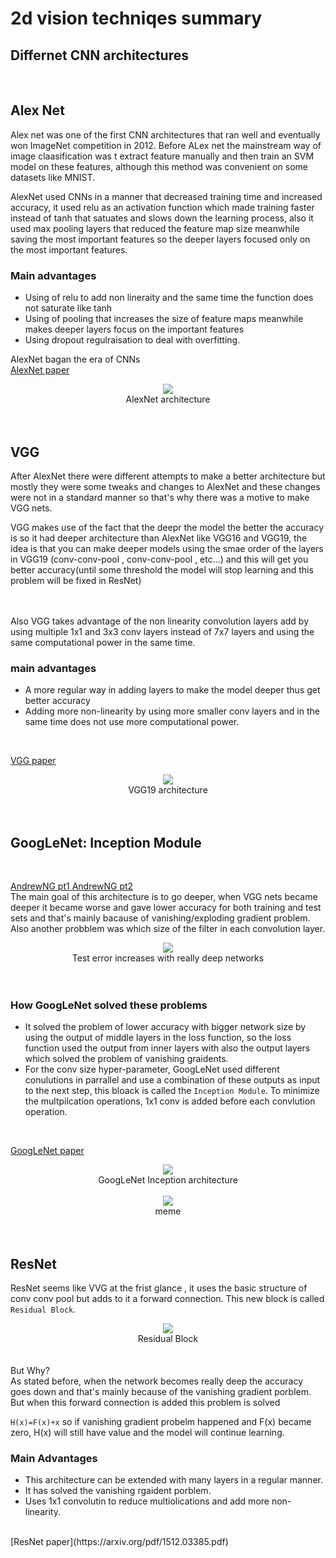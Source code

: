 # 2d vision techniqes summary


## Differnet CNN architectures
<br/>

## Alex Net
Alex net was one of the first CNN architectures that ran well and eventually won ImageNet competition in 2012.
Before ALex net the mainstream way of image claasification was t extract feature manually and then train an SVM model on these features, although this method was convenient on some datasets like MNIST.

AlexNet used CNNs in a manner that decreased training time and increased accuracy, it used relu as an activation function which made training faster instead of tanh that satuates and slows down the learning process, also it used max pooling layers that reduced the feature map size meanwhile saving the most important features so the deeper layers focused only on the most important features.

### Main advantages
- Using of relu to add non lineraity and the same time the function does not saturate like tanh
- Using of pooling that increases the size of feature maps meanwhile makes deeper layers focus on the important features
- Using dropout regulraisation to deal with overfitting.

AlexNet bagan the era of CNNs
<br/>
[AlexNet paper](https://proceedings.neurips.cc/paper/4824-imagenet-classification-with-deep-convolutional-neural-networks.pdf)

<div align='center' display='flex'>
    <img src="./alexnet.png">
</div>
<center>AlexNet architecture</center>
 <br/>
 <br/>

 ## VGG
 <!-- https://arxiv.org/pdf/1409.1556v6.pdf -->

 After AlexNet there were different attempts to make a better architecture but mostly they were some tweaks and changes to AlexNet and these changes were not in a standard manner so that's why there was a motive to make VGG nets.

 VGG makes use of the fact that the deepr the model the better the accuracy is so it had deeper architecture than AlexNet like VGG16 and VGG19, the idea is that you can make deeper models using the smae order of the layers in VGG19 (conv-conv-pool , conv-conv-pool , etc...) and this will get you better accuracy(until some threshold the model will stop learning and this problem will be fixed in ResNet)

<br/>
<br/>
Also VGG takes advantage of the non linearity convolution layers add by using multiple 1x1 and 3x3 conv layers instead of 7x7 layers and using the same computational power in the same time.

### main advantages
- A more regular way in adding layers to make the model deeper thus get better accuracy
- Adding more non-linearity by using more smaller conv layers and in the same time does not use more computational power.

<br/>

[VGG paper](https://arxiv.org/pdf/1409.1556v6.pdf)

<div align='center' display='flex'>
    <img src="./vgg19.png">
</div>
<center>VGG19 architecture</center>
 <br/>
 <br/>

## GoogLeNet: Inception Module
<br/>

[AndrewNG pt1](https://www.youtube.com/watch?v=C86ZXvgpejM&ab_channel=DeepLearningAI)[     AndrewNG pt2](https://www.youtube.com/watch?v=KfV8CJh7hE0&ab_channel=DeepLearningAI)
<br/>
The main goal of this architecture is to go deeper, when VGG nets became deeper it became worse and gave lower accuracy for both training and test sets and that's mainly bacause of vanishing/exploding gradient problem.
<br/>
Also another probblem was which size of the filter in each convolution layer.
<div align='center' display='flex'>
    <img src="./errorinlayers.png">
</div>
<center>Test error increases with really deep networks</center>
 <br/>
 <br/>

### How GoogLeNet solved these problems
- It solved the problem of lower accuracy with bigger network size by using the output of middle layers in the loss function, so the loss function used the output from inner layers with also the output layers which solved the problem of vanishing graidents.
- For the conv size hyper-parameter, GoogLeNet used different conulutions in parrallel and use a combination of these outputs as input to the next step, this bloack is called the `Inception Module`. To minimize the multpilcation operations, 1x1 conv is added before each convlution operation.



<br/>

[GoogLeNet paper](https://arxiv.org/pdf/1409.4842.pdf)

<div align='center' display='flex'>
    <img src="./GoogLeNet.png">
</div>
<center>GoogLeNet Inception architecture</center>
<br/>
<div align='center' display='flex'>
    <img src="./weneeddeeper.jpeg">
</div>
<center>meme</center>
 <br/>
 <br/>

 ## ResNet

 ResNet seems like VVG at the frist glance , it uses the basic structure of conv conv pool but adds to it a forward connection. This new block is called `Residual Block`.
 <div align='center' display='flex'>
    <img src="./resblock.png">
</div>
<center>Residual Block</center>
 <br/>
 <br/>
 But Why?
 <br/>
 As stated before, when the network becomes really deep the accuracy goes down and that's mainly because of the vanishing gradient porblem. But when this forward connection is added this problem is solved

 `H(x)=F(x)+x`
so if vanishing gradient probelm happened and F(x) became zero, H(x) will still have value and the model will continue learning.


### Main Advantages
- This architecture can be extended with many layers in a regular manner.
- It has solved the vanishing rgaident porblem.
- Uses 1x1 convolutin to reduce multiolications and add more non-linearity.
<br/>
[ResNet paper](https://arxiv.org/pdf/1512.03385.pdf)










